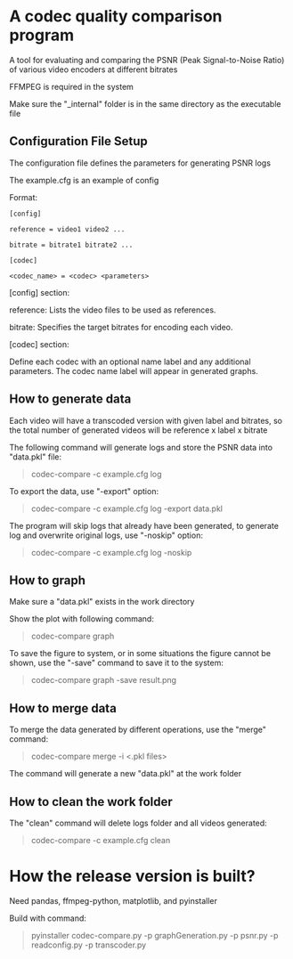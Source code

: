 # A codec quality comparison program

A tool for evaluating and comparing the PSNR (Peak Signal-to-Noise Ratio) of various video encoders at different bitrates

FFMPEG is required in the system

Make sure the "_internal" folder is in the same directory as the executable file

## Configuration File Setup

The configuration file defines the parameters for generating PSNR logs

The example.cfg is an example of config

Format:

```
[config]

reference = video1 video2 ...

bitrate = bitrate1 bitrate2 ...

[codec]

<codec_name> = <codec> <parameters>
```

[config] section:

reference: Lists the video files to be used as references.

bitrate: Specifies the target bitrates for encoding each video.

[codec] section:

Define each codec with an optional name label and any additional parameters. The codec name label will appear in generated graphs.

## How to generate data

Each video will have a transcoded version with given label and bitrates, so the total number of generated videos will be reference x label x bitrate

The following command will generate logs and store the PSNR data into "data.pkl" file:
> codec-compare -c example.cfg log

To export the data, use "-export" option:
> codec-compare -c example.cfg log -export data.pkl

The program will skip logs that already have been generated, to generate log and overwrite original logs, use "-noskip" option:
> codec-compare -c example.cfg log -noskip

## How to graph
Make sure a "data.pkl" exists in the work directory

Show the plot with following command:
> codec-compare graph

To save the figure to system, or in some situations the figure cannot be shown, use the "-save" command to save it to the system:
> codec-compare graph -save result.png

## How to merge data
To merge the data generated by different operations, use the "merge" command:
> codec-compare merge -i <.pkl files>

The command will generate a new "data.pkl" at the work folder

## How to clean the work folder
The "clean" command will delete logs folder and all videos generated:
> codec-compare -c example.cfg clean

# How the release version is built?
Need pandas, ffmpeg-python, matplotlib, and pyinstaller

Build with command:
> pyinstaller codec-compare.py -p graphGeneration.py -p psnr.py -p readconfig.py -p transcoder.py
